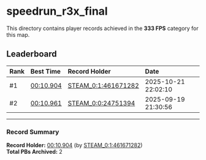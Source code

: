 # speedrun_r3x_final

This directory contains player records achieved in the **333 FPS** category for this map.

## Leaderboard

| Rank | Best Time | Record Holder | Date                |
| :--- | :-------- | :------------ | :------------------ |
| #1   | [00:10.904](./00010904_STEAM_0_1_461671282_20251021-220210.zip) | [STEAM_0:1:461671282](https://speedrun16.com/profile/STEAM_0:1:461671282)   | 2025-10-21 22:02:10 |
| #2   | [00:10.961](./00010961_STEAM_0_0_24751394_20250919-213056.zip) | [STEAM_0:0:24751394](https://speedrun16.com/profile/STEAM_0:0:24751394)   | 2025-09-19 21:30:56 |

---

### Record Summary
**Record Holder:** [00:10.904](./00010904_STEAM_0_1_461671282_20251021-220210.zip) (by [STEAM_0:1:461671282](https://speedrun16.com/profile/STEAM_0:1:461671282))  
**Total PBs Archived:** 2